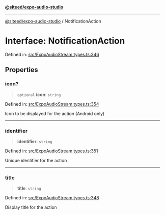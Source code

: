 [**@siteed/expo-audio-studio**](../README.md)

***

[@siteed/expo-audio-studio](../README.md) / NotificationAction

# Interface: NotificationAction

Defined in: [src/ExpoAudioStream.types.ts:346](https://github.com/deeeed/expo-audio-stream/blob/b15daef29a631eb696d5a28422f9cf32b080027e/packages/expo-audio-studio/src/ExpoAudioStream.types.ts#L346)

## Properties

### icon?

> `optional` **icon**: `string`

Defined in: [src/ExpoAudioStream.types.ts:354](https://github.com/deeeed/expo-audio-stream/blob/b15daef29a631eb696d5a28422f9cf32b080027e/packages/expo-audio-studio/src/ExpoAudioStream.types.ts#L354)

Icon to be displayed for the action (Android only)

***

### identifier

> **identifier**: `string`

Defined in: [src/ExpoAudioStream.types.ts:351](https://github.com/deeeed/expo-audio-stream/blob/b15daef29a631eb696d5a28422f9cf32b080027e/packages/expo-audio-studio/src/ExpoAudioStream.types.ts#L351)

Unique identifier for the action

***

### title

> **title**: `string`

Defined in: [src/ExpoAudioStream.types.ts:348](https://github.com/deeeed/expo-audio-stream/blob/b15daef29a631eb696d5a28422f9cf32b080027e/packages/expo-audio-studio/src/ExpoAudioStream.types.ts#L348)

Display title for the action
